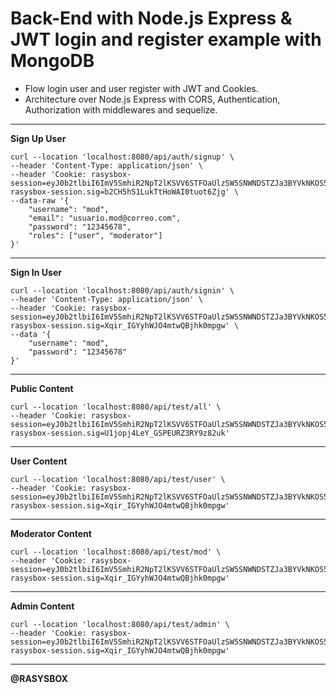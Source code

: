 # Back-End with Node.js Express & JWT login and register example with MongoDB

- Flow login user and user register with JWT and Cookies. 
- Architecture over Node.js Express with CORS, Authentication, Authorization with middlewares and sequelize.

---

**Sign Up User**
```text
curl --location 'localhost:8080/api/auth/signup' \
--header 'Content-Type: application/json' \
--header 'Cookie: rasysbox-session=eyJ0b2tlbiI6ImV5SmhiR2NpT2lKSVV6STFOaUlzSW5SNWNDSTZJa3BYVkNKOS5leUpwWkNJNklqWTFaRFZrWmpNeVlUVTFaRE13TnpjeE9HWTJNV00zTUNJc0ltbGhkQ0k2TVRjd09EVXhOamt5TVN3aVpYaHdJam94TnpBNE5qQXpNekl4ZlEuTTU4QWlGa1pUcU5wS1prM0haN3FfTktMVDhfMXVtY25DeUtlRHR2dkpFNCJ9; rasysbox-session.sig=b2CH5hS1LukTtHoWAI0tuot6Zjg' \
--data-raw '{
    "username": "mod",
    "email": "usuario.mod@correo.com",
    "password": "12345678",
    "roles": ["user", "moderator"]
}'
```

---

**Sign In User**
```text
curl --location 'localhost:8080/api/auth/signin' \
--header 'Content-Type: application/json' \
--header 'Cookie: rasysbox-session=eyJ0b2tlbiI6ImV5SmhiR2NpT2lKSVV6STFOaUlzSW5SNWNDSTZJa3BYVkNKOS5leUpwWkNJNklqWTFaRFZrWmpNeVlUVTFaRE13TnpjeE9HWTJNV00zTUNJc0ltbGhkQ0k2TVRjd09EVXhOekF3TVN3aVpYaHdJam94TnpBNE5qQXpOREF4ZlEuMjhPNUlKYzdrX1B3T3hQM1VNTENaN0ZYS0NPY1ViWTBVSmF3QWxrcHBSYyJ9; rasysbox-session.sig=Xqir_IGYyhWJO4mtwQBjhk0mpgw' \
--data '{
    "username": "mod",
    "password": "12345678"
}'
```

---

**Public Content**
```text
curl --location 'localhost:8080/api/test/all' \
--header 'Cookie: rasysbox-session=eyJ0b2tlbiI6ImV5SmhiR2NpT2lKSVV6STFOaUlzSW5SNWNDSTZJa3BYVkNKOS5leUpwWkNJNklqWTFaRFZrWmpNeVlUVTFaRE13TnpjeE9HWTJNV00zTUNJc0ltbGhkQ0k2TVRjd09EVXhOamt6TXl3aVpYaHdJam94TnpBNE5qQXpNek16ZlEuei0zdjVBNmI5aTdxUGFTdEEwb2I1cF9OazM0QUMxYkV2SDV4Q0hoX09DbyJ9; rasysbox-session.sig=U1jopj4LeY_GSPEURZ3RY9z82uk'
```

---

**User Content**
```text
curl --location 'localhost:8080/api/test/user' \
--header 'Cookie: rasysbox-session=eyJ0b2tlbiI6ImV5SmhiR2NpT2lKSVV6STFOaUlzSW5SNWNDSTZJa3BYVkNKOS5leUpwWkNJNklqWTFaRFZrWmpNeVlUVTFaRE13TnpjeE9HWTJNV00zTUNJc0ltbGhkQ0k2TVRjd09EVXhOekF3TVN3aVpYaHdJam94TnpBNE5qQXpOREF4ZlEuMjhPNUlKYzdrX1B3T3hQM1VNTENaN0ZYS0NPY1ViWTBVSmF3QWxrcHBSYyJ9; rasysbox-session.sig=Xqir_IGYyhWJO4mtwQBjhk0mpgw'
```

---

**Moderator Content**
```text
curl --location 'localhost:8080/api/test/mod' \
--header 'Cookie: rasysbox-session=eyJ0b2tlbiI6ImV5SmhiR2NpT2lKSVV6STFOaUlzSW5SNWNDSTZJa3BYVkNKOS5leUpwWkNJNklqWTFaRFZrWmpNeVlUVTFaRE13TnpjeE9HWTJNV00zTUNJc0ltbGhkQ0k2TVRjd09EVXhOekF3TVN3aVpYaHdJam94TnpBNE5qQXpOREF4ZlEuMjhPNUlKYzdrX1B3T3hQM1VNTENaN0ZYS0NPY1ViWTBVSmF3QWxrcHBSYyJ9; rasysbox-session.sig=Xqir_IGYyhWJO4mtwQBjhk0mpgw'
```

---

**Admin Content**
```text
curl --location 'localhost:8080/api/test/admin' \
--header 'Cookie: rasysbox-session=eyJ0b2tlbiI6ImV5SmhiR2NpT2lKSVV6STFOaUlzSW5SNWNDSTZJa3BYVkNKOS5leUpwWkNJNklqWTFaRFZrWmpNeVlUVTFaRE13TnpjeE9HWTJNV00zTUNJc0ltbGhkQ0k2TVRjd09EVXhOekF3TVN3aVpYaHdJam94TnpBNE5qQXpOREF4ZlEuMjhPNUlKYzdrX1B3T3hQM1VNTENaN0ZYS0NPY1ViWTBVSmF3QWxrcHBSYyJ9; rasysbox-session.sig=Xqir_IGYyhWJO4mtwQBjhk0mpgw'
```

---
**@RASYSBOX**
